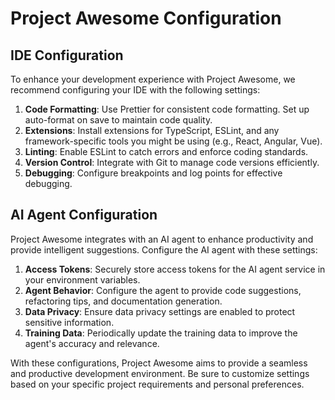 # Project Awesome Configuration

## IDE Configuration

To enhance your development experience with Project Awesome, we recommend configuring your IDE with the following settings:

1. **Code Formatting**: Use Prettier for consistent code formatting. Set up auto-format on save to maintain code quality.
2. **Extensions**: Install extensions for TypeScript, ESLint, and any framework-specific tools you might be using (e.g., React, Angular, Vue).
3. **Linting**: Enable ESLint to catch errors and enforce coding standards.
4. **Version Control**: Integrate with Git to manage code versions efficiently.
5. **Debugging**: Configure breakpoints and log points for effective debugging.

## AI Agent Configuration

Project Awesome integrates with an AI agent to enhance productivity and provide intelligent suggestions. Configure the AI agent with these settings:

1. **Access Tokens**: Securely store access tokens for the AI agent service in your environment variables.
2. **Agent Behavior**: Configure the agent to provide code suggestions, refactoring tips, and documentation generation.
3. **Data Privacy**: Ensure data privacy settings are enabled to protect sensitive information.
4. **Training Data**: Periodically update the training data to improve the agent's accuracy and relevance.

With these configurations, Project Awesome aims to provide a seamless and productive development environment. Be sure to customize settings based on your specific project requirements and personal preferences.